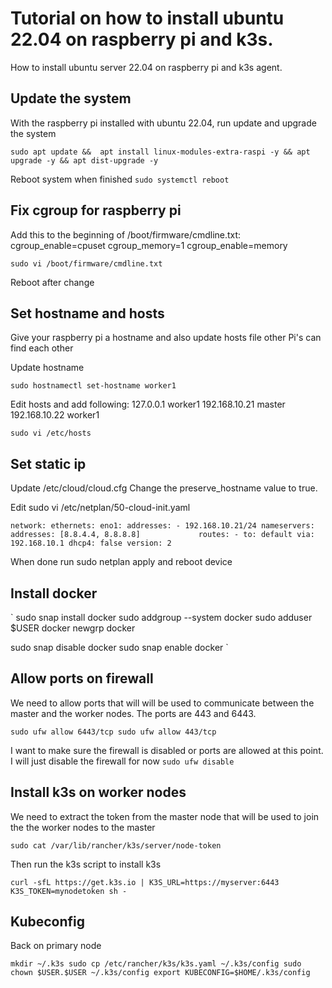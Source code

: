 # Tutorial on how to install ubuntu 22.04 on raspberry pi and k3s.

How to install ubuntu server 22.04 on raspberry pi and k3s agent.

## Update the system

With the raspberry pi installed with ubuntu 22.04, run update and upgrade the system

`
sudo apt update && 
apt install linux-modules-extra-raspi -y &&
apt upgrade -y &&
apt dist-upgrade -y
`

Reboot system when finished
`
sudo systemctl reboot
`

## Fix cgroup for raspberry pi

Add this to the beginning of /boot/firmware/cmdline.txt:
cgroup_enable=cpuset cgroup_memory=1 cgroup_enable=memory

`
sudo vi /boot/firmware/cmdline.txt
`

Reboot after change

## Set hostname and hosts

Give your raspberry pi a hostname and also update hosts file other Pi's can find each other

Update hostname

`
sudo hostnamectl set-hostname worker1
`

Edit hosts and add following:
127.0.0.1       worker1
192.168.10.21   master
192.168.10.22   worker1

`
sudo vi /etc/hosts
`

## Set static ip

Update /etc/cloud/cloud.cfg
Change the preserve_hostname value to true.

Edit sudo vi /etc/netplan/50-cloud-init.yaml

`
network:
    ethernets:
        eno1:
            addresses:
                - 192.168.10.21/24
            nameservers:
                addresses: [8.8.4.4, 8.8.8.8]            
            routes:
                - to: default
                via: 192.168.10.1
                dhcp4: false
    version: 2
`

When done run sudo netplan apply and reboot device

## Install docker

`
sudo snap install docker
sudo addgroup --system docker
sudo adduser $USER docker
newgrp docker

sudo snap disable docker
sudo snap enable docker
`


## Allow ports on firewall

We need to allow ports that will will be used to communicate between the master and the worker nodes. The ports are 443 and 6443.

`
sudo ufw allow 6443/tcp
sudo ufw allow 443/tcp
`

I want to make sure the firewall is disabled or ports are allowed at this point. I will just disable the firewall for now
`sudo ufw disable`

## Install k3s on worker nodes

We need to extract the token from the master node that will be used to join the the worker nodes to the master

`
sudo cat /var/lib/rancher/k3s/server/node-token
`

Then run the k3s script to install k3s

`
curl -sfL https://get.k3s.io | K3S_URL=https://myserver:6443 K3S_TOKEN=mynodetoken sh -
`


## Kubeconfig

Back on primary node

`
mkdir ~/.k3s
sudo cp /etc/rancher/k3s/k3s.yaml ~/.k3s/config
sudo chown $USER.$USER ~/.k3s/config
export KUBECONFIG=$HOME/.k3s/config
`